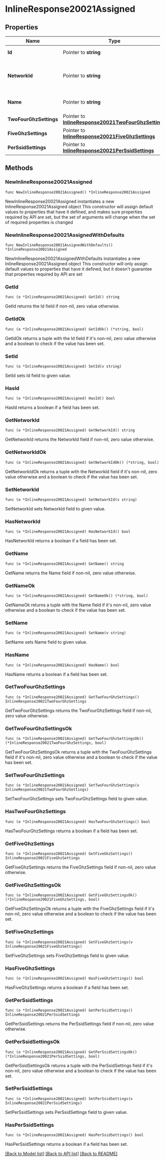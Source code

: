 # InlineResponse20021Assigned

## Properties

Name | Type | Description | Notes
------------ | ------------- | ------------- | -------------
**Id** | Pointer to **string** | ID of the RF Profile. | [optional] 
**NetworkId** | Pointer to **string** | ID of network this RF Profile belongs in. | [optional] 
**Name** | Pointer to **string** | The name of the profile. | [optional] 
**TwoFourGhzSettings** | Pointer to [**InlineResponse20021TwoFourGhzSettings**](InlineResponse20021TwoFourGhzSettings.md) |  | [optional] 
**FiveGhzSettings** | Pointer to [**InlineResponse20021FiveGhzSettings**](InlineResponse20021FiveGhzSettings.md) |  | [optional] 
**PerSsidSettings** | Pointer to [**InlineResponse20021PerSsidSettings**](InlineResponse20021PerSsidSettings.md) |  | [optional] 

## Methods

### NewInlineResponse20021Assigned

`func NewInlineResponse20021Assigned() *InlineResponse20021Assigned`

NewInlineResponse20021Assigned instantiates a new InlineResponse20021Assigned object
This constructor will assign default values to properties that have it defined,
and makes sure properties required by API are set, but the set of arguments
will change when the set of required properties is changed

### NewInlineResponse20021AssignedWithDefaults

`func NewInlineResponse20021AssignedWithDefaults() *InlineResponse20021Assigned`

NewInlineResponse20021AssignedWithDefaults instantiates a new InlineResponse20021Assigned object
This constructor will only assign default values to properties that have it defined,
but it doesn't guarantee that properties required by API are set

### GetId

`func (o *InlineResponse20021Assigned) GetId() string`

GetId returns the Id field if non-nil, zero value otherwise.

### GetIdOk

`func (o *InlineResponse20021Assigned) GetIdOk() (*string, bool)`

GetIdOk returns a tuple with the Id field if it's non-nil, zero value otherwise
and a boolean to check if the value has been set.

### SetId

`func (o *InlineResponse20021Assigned) SetId(v string)`

SetId sets Id field to given value.

### HasId

`func (o *InlineResponse20021Assigned) HasId() bool`

HasId returns a boolean if a field has been set.

### GetNetworkId

`func (o *InlineResponse20021Assigned) GetNetworkId() string`

GetNetworkId returns the NetworkId field if non-nil, zero value otherwise.

### GetNetworkIdOk

`func (o *InlineResponse20021Assigned) GetNetworkIdOk() (*string, bool)`

GetNetworkIdOk returns a tuple with the NetworkId field if it's non-nil, zero value otherwise
and a boolean to check if the value has been set.

### SetNetworkId

`func (o *InlineResponse20021Assigned) SetNetworkId(v string)`

SetNetworkId sets NetworkId field to given value.

### HasNetworkId

`func (o *InlineResponse20021Assigned) HasNetworkId() bool`

HasNetworkId returns a boolean if a field has been set.

### GetName

`func (o *InlineResponse20021Assigned) GetName() string`

GetName returns the Name field if non-nil, zero value otherwise.

### GetNameOk

`func (o *InlineResponse20021Assigned) GetNameOk() (*string, bool)`

GetNameOk returns a tuple with the Name field if it's non-nil, zero value otherwise
and a boolean to check if the value has been set.

### SetName

`func (o *InlineResponse20021Assigned) SetName(v string)`

SetName sets Name field to given value.

### HasName

`func (o *InlineResponse20021Assigned) HasName() bool`

HasName returns a boolean if a field has been set.

### GetTwoFourGhzSettings

`func (o *InlineResponse20021Assigned) GetTwoFourGhzSettings() InlineResponse20021TwoFourGhzSettings`

GetTwoFourGhzSettings returns the TwoFourGhzSettings field if non-nil, zero value otherwise.

### GetTwoFourGhzSettingsOk

`func (o *InlineResponse20021Assigned) GetTwoFourGhzSettingsOk() (*InlineResponse20021TwoFourGhzSettings, bool)`

GetTwoFourGhzSettingsOk returns a tuple with the TwoFourGhzSettings field if it's non-nil, zero value otherwise
and a boolean to check if the value has been set.

### SetTwoFourGhzSettings

`func (o *InlineResponse20021Assigned) SetTwoFourGhzSettings(v InlineResponse20021TwoFourGhzSettings)`

SetTwoFourGhzSettings sets TwoFourGhzSettings field to given value.

### HasTwoFourGhzSettings

`func (o *InlineResponse20021Assigned) HasTwoFourGhzSettings() bool`

HasTwoFourGhzSettings returns a boolean if a field has been set.

### GetFiveGhzSettings

`func (o *InlineResponse20021Assigned) GetFiveGhzSettings() InlineResponse20021FiveGhzSettings`

GetFiveGhzSettings returns the FiveGhzSettings field if non-nil, zero value otherwise.

### GetFiveGhzSettingsOk

`func (o *InlineResponse20021Assigned) GetFiveGhzSettingsOk() (*InlineResponse20021FiveGhzSettings, bool)`

GetFiveGhzSettingsOk returns a tuple with the FiveGhzSettings field if it's non-nil, zero value otherwise
and a boolean to check if the value has been set.

### SetFiveGhzSettings

`func (o *InlineResponse20021Assigned) SetFiveGhzSettings(v InlineResponse20021FiveGhzSettings)`

SetFiveGhzSettings sets FiveGhzSettings field to given value.

### HasFiveGhzSettings

`func (o *InlineResponse20021Assigned) HasFiveGhzSettings() bool`

HasFiveGhzSettings returns a boolean if a field has been set.

### GetPerSsidSettings

`func (o *InlineResponse20021Assigned) GetPerSsidSettings() InlineResponse20021PerSsidSettings`

GetPerSsidSettings returns the PerSsidSettings field if non-nil, zero value otherwise.

### GetPerSsidSettingsOk

`func (o *InlineResponse20021Assigned) GetPerSsidSettingsOk() (*InlineResponse20021PerSsidSettings, bool)`

GetPerSsidSettingsOk returns a tuple with the PerSsidSettings field if it's non-nil, zero value otherwise
and a boolean to check if the value has been set.

### SetPerSsidSettings

`func (o *InlineResponse20021Assigned) SetPerSsidSettings(v InlineResponse20021PerSsidSettings)`

SetPerSsidSettings sets PerSsidSettings field to given value.

### HasPerSsidSettings

`func (o *InlineResponse20021Assigned) HasPerSsidSettings() bool`

HasPerSsidSettings returns a boolean if a field has been set.


[[Back to Model list]](../README.md#documentation-for-models) [[Back to API list]](../README.md#documentation-for-api-endpoints) [[Back to README]](../README.md)


